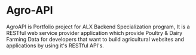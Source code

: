 # Agro-API
AgroAPI is Portfolio project for ALX Backend Specialization program, It is a RESTful web service provider application which provide Poultry &amp; Dairy Farming Data for developers that want to build agricultural websites and applications by using it's RESTful API's.
